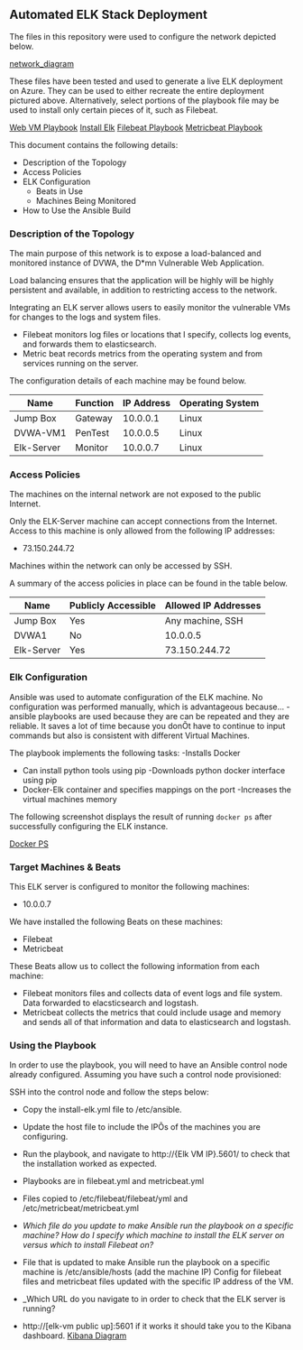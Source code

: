 ## Automated ELK Stack Deployment

The files in this repository were used to configure the network depicted below.

[network_diagram](https://github.com/berlysd/Elk_Stack_Proj/blob/master/Diagrams/Elk_Stack_Project_Diagram.png)

These files have been tested and used to generate a live ELK deployment on Azure. They can be used to either recreate the entire deployment pictured above. Alternatively, select portions of the playbook file may be used to install only certain pieces of it, such as Filebeat.

  
  [Web VM Playbook](https://github.com/berlysd/Elk_Stack_Proj/blob/master/Ansible/Ansible_Config.yml)
  [Install Elk](https://github.com/berlysd/Elk_Stack_Proj/blob/master/Ansible/install-elk.yml)
  [Filebeat Playbook](https://github.com/berlysd/Elk_Stack_Proj/blob/master/Ansible/Filebeat_Configuration.yml)
  [Metricbeat Playbook](https://github.com/berlysd/Elk_Stack_Proj/blob/master/Ansible/pentest.yml)


This document contains the following details:
- Description of the Topology
- Access Policies
- ELK Configuration
  - Beats in Use
  - Machines Being Monitored
- How to Use the Ansible Build


### Description of the Topology

The main purpose of this network is to expose a load-balanced and monitored instance of DVWA, the D*mn Vulnerable Web Application.

Load balancing ensures that the application will be highly will be highly persistent and available, in addition to restricting access to the network.

Integrating an ELK server allows users to easily monitor the vulnerable VMs for changes to the logs and system files.
- Filebeat monitors log files or locations that I specify, collects log events, and forwards them to elasticsearch.
- Metric beat records metrics from the operating system and from services running on the server.







The configuration details of each machine may be found below.

| Name     | Function | IP Address | Operating System |
|----------|----------|------------|------------------|
| Jump Box | Gateway  | 10.0.0.1   | Linux            |
| DVWA-VM1 | PenTest  | 10.0.0.5   | Linux            |
|Elk-Server| Monitor  | 10.0.0.7   | Linux            |

### Access Policies

The machines on the internal network are not exposed to the public Internet. 

Only the ELK-Server machine can accept connections from the Internet. Access to this machine is only allowed from the following IP addresses:
- 73.150.244.72

Machines within the network can only be accessed by SSH.

A summary of the access policies in place can be found in the table below.

| Name     | Publicly Accessible | Allowed IP Addresses |
|----------|---------------------|----------------------|
| Jump Box | Yes                 | Any machine, SSH     |
| DVWA1    | No                  | 10.0.0.5             |
|Elk-Server| Yes                 | 73.150.244.72        |


### Elk Configuration

Ansible was used to automate configuration of the ELK machine. No configuration was performed manually, which is advantageous because...
-ansible playbooks are used because they are can be repeated and they are reliable. It saves a lot of time because you donÕt have to continue to input commands but also is consistent with different Virtual Machines. 

The playbook implements the following tasks:
-Installs Docker
- Can install python tools using pip
-Downloads python docker interface using pip
- Docker-Elk container and specifies mappings on the port
-Increases the virtual machines memory

The following screenshot displays the result of running `docker ps` after successfully configuring the ELK instance.

[Docker PS](https://github.com/berlysd/Elk_Stack_Proj/blob/master/Diagrams/Screen%20Shot%202020-05-20%20at%2011.53.49%20PM.png)

### Target Machines & Beats
This ELK server is configured to monitor the following machines:
- 10.0.0.7

We have installed the following Beats on these machines:
- Filebeat
- Metricbeat

These Beats allow us to collect the following information from each machine:
- Filebeat monitors files and collects data of event logs and file system. Data forwarded to elacsticsearch and logstash.
- Metricbeat collects the metrics that could include usage and memory and sends all of that information and data to elasticsearch and logstash.

### Using the Playbook
In order to use the playbook, you will need to have an Ansible control node already configured. Assuming you have such a control node provisioned: 

SSH into the control node and follow the steps below:
- Copy the install-elk.yml file to /etc/ansible.
- Update the host file to include the IPÕs of the machines you are configuring.
- Run the playbook, and navigate to http://{Elk VM IP}.5601/ to check that the installation worked as expected.

- Playbooks are in filebeat.yml and metricbeat.yml
- Files copied to /etc/filebeat/filebeat/yml and /etc/metricbeat/metricbeat.yml

- _Which file do you update to make Ansible run the playbook on a specific machine? How do I specify which machine to install the ELK server on versus which to install Filebeat on?_
- File that is updated to make Ansible run the playbook on a specific machine is /etc/ansible/hosts (add the machine IP) Config for filebeat files and metricbeat files updated with the specific IP address of the VM.

- _Which URL do you navigate to in order to check that the ELK server is running?
- http://[elk-vm public up]:5601 if it works it should take you to the Kibana dashboard.
[Kibana Diagram](https://github.com/berlysd/Elk_Stack_Proj/blob/master/Diagrams/Kibana%20Module%20Status.png)

